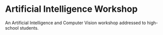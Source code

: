 # Artificial Intelligence Workshop

An Artificial Intelligence and Computer Vision workshop addressed to high-school students.

